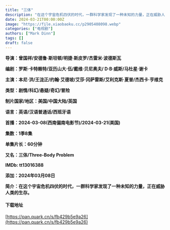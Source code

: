 ```yaml
---
title: "三体"
description: "在这个宇宙危机四伏的时代，一群科学家发现了一种未知的力量，正在威胁人类的生存。"
date: 2024-03-21T00:00:00Z
image: "https://file.xiaobaoku.cc/p2905408098.webp"
categories: ["电视剧"]
authors: ["Mark Dinn"]
tags: []
draft: false
---
```


**导演：曾国祥/安德鲁·斯坦顿/明捷·斯皮罗/杰雷米·波德斯瓦**

**编剧：罗斯·卡特赖特/亚历山大·伍/戴维·贝尼奥夫/ D·B·威斯/马杜星·谢卡**

**主演：本尼·洪/王泷正/约翰·艾德坡/艾莎·冈萨雷斯/艾利克斯·夏普/杰西卡·亨维克**

**类型：剧情/科幻/悬疑/奇幻/冒险**

**制片国家/地区：美国/中国大陆/英国**

**语言：英语/汉语普通话/西班牙语**

**首播：2024-03-08(西南偏南电影节)/2024-03-21(美国)**

**集数：1季8集**

**单集片长：60分钟**

**又名：三体/Three-Body Problem**

**IMDb: tt13016388**

**添加：2024年03月08日**

**简介：在这个宇宙危机四伏的时代，一群科学家发现了一种未知的力量，正在威胁人类的生存。**

#### 下载地址

[https://pan.quark.cn/s/fb429b5e9a26](https://pan.quark.cn/s/fb429b5e9a26)
